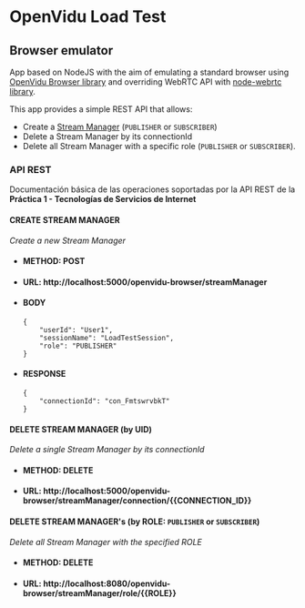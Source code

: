 # OpenVidu Load Test

## **Browser emulator**

App based on NodeJS with the aim of emulating a standard browser using [OpenVidu Browser library](https://github.com/OpenVidu/openvidu#readme) and overriding WebRTC API with [node-webrtc library](https://github.com/node-webrtc/node-webrtc).

This app provides a simple REST API that allows:
* Create a [Stream Manager](https://docs.openvidu.io/en/2.16.0/api/openvidu-browser/classes/streammanager.html) (`PUBLISHER` or `SUBSCRIBER`)
* Delete a Stream Manager by its connectionId
* Delete all Stream Manager with a specific role (`PUBLISHER` or `SUBSCRIBER`).


### API REST

Documentación  básica de las operaciones soportadas por la API REST de la **Práctica 1 - Tecnologías de Servicios de Internet**


#### CREATE STREAM MANAGER

_Create a new Stream Manager_

* #### METHOD: **POST**

* #### URL:  http://localhost:5000/openvidu-browser/streamManager

* #### BODY
	```
	{
		"userId": "User1",
		"sessionName": "LoadTestSession",
		"role": "PUBLISHER"
	}
	```

* #### RESPONSE
	```
	{
		"connectionId": "con_FmtswrvbkT"
	}
	```

#### DELETE STREAM MANAGER (by UID)

_Delete a single Stream Manager by its connectionId_

* #### METHOD: **DELETE**

* #### URL:  http://localhost:5000/openvidu-browser/streamManager/connection/{{CONNECTION_ID}}


#### DELETE STREAM MANAGER's (by ROLE: `PUBLISHER` or `SUBSCRIBER`)

_Delete all Stream Manager with the specified ROLE_

* #### METHOD: **DELETE**

* #### URL:  http://localhost:8080/openvidu-browser/streamManager/role/{{ROLE}}


